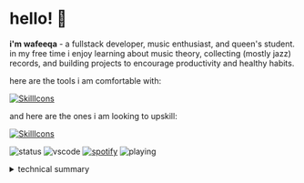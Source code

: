 # hello! 🌸
**i'm wafeeqa** - a fullstack developer, music enthusiast, and queen's student. in my free time i enjoy learning about music theory, collecting (mostly jazz) records, and building projects to encourage productivity and healthy habits.


here are the tools i am comfortable with:

[![SkillIcons](https://skillicons.dev/icons?i=react,express,materialui,nodejs,mysql,django,nginx,git,bash,linux,vercel)](https://skillicons.dev)<br/>

and here are the ones i am looking to upskill:

[![SkillIcons](https://skillicons.dev/icons?i=kubernetes,rust,docker,spring,cpp,mongodb)](https://skillicons.dev)<br/>

![status](https://api.statusbadges.me/badge/status/604842692081614868?simple=true)
![vscode](https://api.statusbadges.me/badge/vscode/604842692081614868)
[![spotify](https://api.statusbadges.me/badge/spotify/604842692081614868)](https://api.statusbadges.me/openspotify/604842692081614868)
![playing](https://api.statusbadges.me/badge/playing/604842692081614868)


<details>
  <summary>technical summary</summary>
  
  <a href="#">![Top Langs](https://github-readme-stats.vercel.app/api/top-langs/?username=wwafeeqa&layout=compact&theme=blueberry&count_private=true&hide_border=true)</a>
</details>

